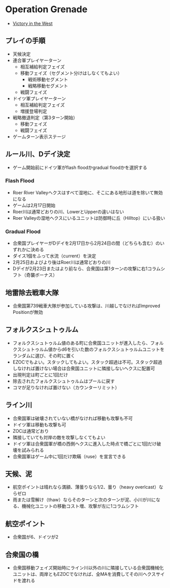 # Operation Grenade

- [Victory in the West](https://github.com/gameape/wargame/blob/master/victory_in_the_west.md)

## プレイの手順
-	天候決定
-	連合軍プレイヤーターン
	-	相互補給判定フェイズ
	-	移動フェイズ（セグメント分けはしなくてもよい）
		-	戦術移動セグメント
		-	戦略移動セグメント
	-	戦闘フェイズ
-	ドイツ軍プレイヤーターン
	-	相互補給判定フェイズ
	-	増援登場判定
  - 戦略撤退判定（第3ターン開始）
	-	移動フェイズ
	-	戦闘フェイズ
-	ゲームターン表示ステージ

## ルール川、Dデイ決定

- ゲーム開始前にドイツ軍がflash floodかgradual floodかを選択する

### Flash Flood

- Roer River Valleyヘクスはすべて湿地に、そこにある地形は道を除いて無効になる
- ゲームは2月17日開始
- Roer川は通常どおりの川、LowerとUpperの違いはない
- Roer Valleyの湿地ヘクスにいるユニットは防御時に丘（Hilltop）にいる扱い

### Gradual Flood

- 合衆国プレイヤーがDデイを2月17日から2月24日の間（どちらも含む）のいずれかに決める
- ダイス1個をふって水流（current）を決定
- 2月25日およびより後はRoer川は通常どおりの川
- Dデイが2月23日またはより前なら、合衆国は第1ターンの攻撃に右1コラムシフト（奇襲ボーナス）

## 地雷除去戦車大隊

- 合衆国第739戦車大隊が参加している攻撃は、川越しでなければImproved Positionが無効

## フォルクスシュトゥルム

- フォルクスシュトゥルム値のある町に合衆国ユニットが進入したら、フォルクスシュトゥルム値からd6を引いた数のフォルクスシュトゥルムユニットをランダムに選び、その町に置く
- EZOCでもよい。スタックしてもよい。スタック超過は不可。スタック超過しなければ置けない場合は合衆国ユニットに隣接しないヘクスに配置可
- 出現判定は町ごとに1回だけ
- 除去されたフォルクスシュトゥルムはプールに戻す
- コマが足りなければ置けない（カウンターリミット）

## ライン川

- 合衆国軍は破壊されていない橋がなければ移動も攻撃も不可
- ドイツ軍は移動も攻撃も可
- ZOCは通常どおり
- 隣接していても対岸の敵を攻撃しなくてもよい
- ドイツ軍は合衆国軍が橋の西側ヘクスに進入した時点で橋ごとに1回だけ破壊を試みられる
- 合衆国軍はゲーム中に1回だけ欺瞞（ruse）を宣言できる

## 天候、泥

- 航空ポイントは晴れなら満額、薄曇りなら1/2、曇り（heavy overlcast）ならゼロ
- 雨または雪解け（thaw）ならそのターンと次のターンが泥、小川が川になる、機械化ユニットの移動コスト増、攻撃が左に1コラムシフト

## 航空ポイント

- 合衆国が6、ドイツが2

## 合衆国の橋

- 合衆国移動フェイズ開始時にライン川以外の川に隣接している合衆国機械化ユニットは、両岸ともEZOCでなければ、全MAを消費してその川ヘクスサイドを渡れる
